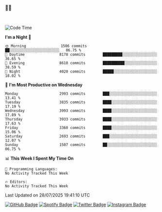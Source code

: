 ### 🤙🍺

<!-- <a href="https://github-readme-stats.vercel.app/api?username=hzak2xx&count_private=true&show_icons=true&theme=dracula">
  <img align="center" src="https://github-readme-stats.vercel.app/api?username=hzak2xx&count_private=true&show_icons=true&theme=dracula" />
</a>
</br> -->
</br>

<!--START_SECTION:waka-->
![Code Time](http://img.shields.io/badge/Code%20Time-4%2C209%20hrs%2040%20mins-blue)

**I'm a Night 🦉** 

```text
🌞 Morning                1506 commits        ██░░░░░░░░░░░░░░░░░░░░░░░   06.75 % 
🌆 Daytime                8178 commits        █████████░░░░░░░░░░░░░░░░   36.65 % 
🌃 Evening                8610 commits        ██████████░░░░░░░░░░░░░░░   38.59 % 
🌙 Night                  4020 commits        █████░░░░░░░░░░░░░░░░░░░░   18.02 % 
```
📅 **I'm Most Productive on Wednesday** 

```text
Monday                   2993 commits        ███░░░░░░░░░░░░░░░░░░░░░░   13.41 % 
Tuesday                  3835 commits        ████░░░░░░░░░░░░░░░░░░░░░   17.19 % 
Wednesday                3993 commits        ████░░░░░░░░░░░░░░░░░░░░░   17.89 % 
Thursday                 3933 commits        ████░░░░░░░░░░░░░░░░░░░░░   17.63 % 
Friday                   3360 commits        ████░░░░░░░░░░░░░░░░░░░░░   15.06 % 
Saturday                 2693 commits        ███░░░░░░░░░░░░░░░░░░░░░░   12.07 % 
Sunday                   1507 commits        ██░░░░░░░░░░░░░░░░░░░░░░░   06.75 % 
```


📊 **This Week I Spent My Time On** 

```text
💬 Programming Languages: 
No Activity Tracked This Week

🔥 Editors: 
No Activity Tracked This Week
```


 Last Updated on 28/07/2025 19:41:10 UTC
<!--END_SECTION:waka-->

[![GitHub Badge](https://img.shields.io/badge/GitHub-100000?style=for-the-badge&logo=github&logoColor=white)](https://github.com/hzak2xx)
[![Spotify Badge](https://img.shields.io/badge/Spotify-1ED760?&style=for-the-badge&logo=spotify&logoColor=white)](https://open.spotify.com/user/uf90s6sbbh75a1mt44clkhkvf)
[![Twitter Badge](https://img.shields.io/badge/Twitter-1DA1F2?style=for-the-badge&logo=twitter&logoColor=white)](https://twitter.com/hzak2xx)
[![Instagram Badge](https://img.shields.io/badge/Instagram-E4405F?style=for-the-badge&logo=instagram&logoColor=white)](https://www.instagram.com/hzak2xx/)
